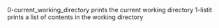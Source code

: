 0-current_working_directory prints the current working directory
1-listit prints a list of contents in the working directory
